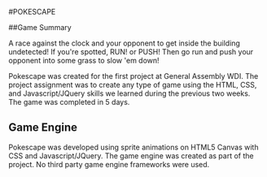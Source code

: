 #POKESCAPE

##Game Summary

A race against the clock and your opponent to get inside the building undetected!  If you're spotted, RUN! or PUSH! Then go run and push your opponent into some grass to slow 'em down!

Pokescape was created for the first project at General Assembly WDI.  The project assignment was to create any type of game using the HTML, CSS, and Javascript/JQuery skills we learned during the previous two weeks.  The game was completed in 5 days.

## Game Engine

Pokescape was developed using sprite animations on HTML5 Canvas with CSS and Javascript/JQuery.  The game engine was created as part of the project.  No third party game engine frameworks were used.
